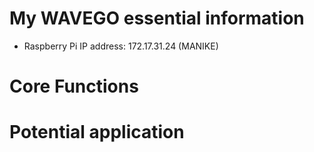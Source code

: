 # My WAVEGO essential information
- Raspberry Pi IP address: 172.17.31.24 (MANIKE)

# Core Functions

# Potential application